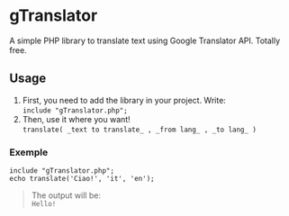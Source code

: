 # gTranslator
A simple PHP library to translate text using Google Translator API. Totally free.
## Usage
1. First, you need to add the library in your project. Write:   
`include "gTranslator.php";` 
2. Then, use it where you want!  
`translate( _text to translate_ , _from lang_ , _to lang_ )`  
### Exemple
`include "gTranslator.php";`  
`echo translate('Ciao!', 'it', 'en');`  
> The output will be:  
> `Hello!`  
